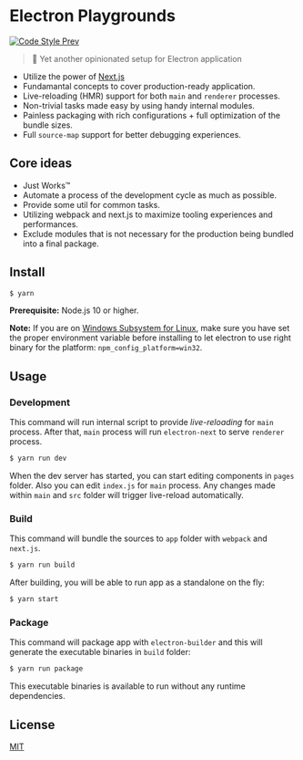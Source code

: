 # Electron Playgrounds

[![Code Style Prev](https://img.shields.io/badge/code%20style-prev-32c8fc.svg)](https://github.com/preco21/eslint-config-prev)

> :rocket: Yet another opinionated setup for Electron application

* Utilize the power of [Next.js](https://nextjs.org/)
* Fundamantal concepts to cover production-ready application.
* Live-reloading (HMR) support for both `main` and `renderer` processes.
* Non-trivial tasks made easy by using handy internal modules.
* Painless packaging with rich configurations + full optimization of the bundle sizes.
* Full `source-map` support for better debugging experiences.

## Core ideas

* Just Works™
* Automate a process of the development cycle as much as possible.
* Provide some util for common tasks.
* Utilizing webpack and next.js to maximize tooling experiences and performances.
* Exclude modules that is not necessary for the production being bundled into a final package.

## Install

```bash
$ yarn
```

**Prerequisite:** Node.js 10 or higher.

**Note:** If you are on [Windows Subsystem for Linux](https://en.wikipedia.org/wiki/Windows_Subsystem_for_Linux), make sure you have set the proper environment variable before installing to let electron to use right binary for the platform: `npm_config_platform=win32`.

## Usage

### Development

This command will run internal script to provide _live-reloading_ for `main` process. After that, `main` process will run `electron-next` to serve `renderer` process.

```bash
$ yarn run dev
```

When the dev server has started, you can start editing components in `pages` folder. Also you can edit `index.js` for `main` process. Any changes made within `main` and `src` folder will trigger live-reload automatically.

### Build

This command will bundle the sources to `app` folder with `webpack` and `next.js`.

```bash
$ yarn run build
```

After building, you will be able to run app as a standalone on the fly:

```bash
$ yarn start
```

### Package

This command will package app with `electron-builder` and this will generate the executable binaries in `build` folder:

```bash
$ yarn run package
```

This executable binaries is available to run without any runtime dependencies.

## License

[MIT](https://preco.mit-license.org/)
